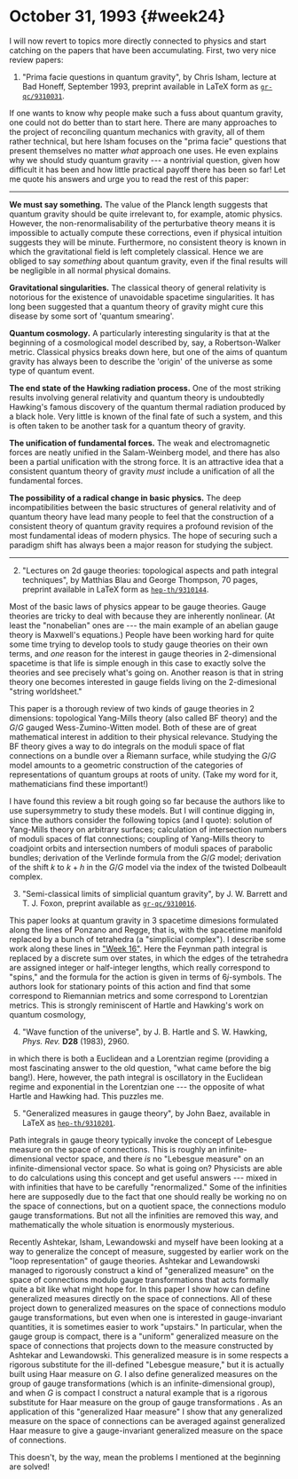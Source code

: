 # October 31, 1993 {#week24}

I will now revert to topics more directly connected to physics and start
catching on the papers that have been accumulating. First, two very nice
review papers:

1) "Prima facie questions in quantum gravity", by Chris Isham, lecture at
Bad Honeff, September 1993, preprint available in LaTeX form as
[`gr-qc/9310031`](http://xxx.lanl.gov/abs/gr-qc/9310031).

If one wants to know why people make such a fuss about quantum gravity,
one could not do better than to start here. There are many approaches to
the project of reconciling quantum mechanics with gravity, all of them
rather technical, but here Isham focuses on the "prima facie"
questions that present themselves no matter *what* approach one uses. He
even explains why we should study quantum gravity --- a nontrivial
question, given how difficult it has been and how little practical
payoff there has been so far! Let me quote his answers and urge you to
read the rest of this paper:

------------------------------------------------------------------------

**We must say something.** The value of the Planck length suggests that
quantum gravity should be quite irrelevant to, for example, atomic
physics. However, the non-renormalisability of the perturbative theory
means it is impossible to actually compute these corrections, even if
physical intuition suggests they will be minute. Furthermore, no
consistent theory is known in which the gravitational field is left
completely classical. Hence we are obliged to say *something* about
quantum gravity, even if the final results will be negligible in all
normal physical domains.

**Gravitational singularities.** The classical theory of general
relativity is notorious for the existence of unavoidable spacetime
singularities. It has long been suggested that a quantum theory of
gravity might cure this disease by some sort of 'quantum smearing'.

**Quantum cosmology.** A particularly interesting singularity is that at
the beginning of a cosmological model described by, say, a
Robertson-Walker metric. Classical physics breaks down here, but one of
the aims of quantum gravity has always been to describe the 'origin'
of the universe as some type of quantum event.

**The end state of the Hawking radiation process.** One of the most
striking results involving general relativity and quantum theory is
undoubtedly Hawking's famous discovery of the quantum thermal radiation
produced by a black hole. Very little is known of the final fate of such
a system, and this is often taken to be another task for a quantum
theory of gravity.

**The unification of fundamental forces.** The weak and electromagnetic
forces are neatly unified in the Salam-Weinberg model, and there has
also been a partial unification with the strong force. It is an
attractive idea that a consistent quantum theory of gravity *must*
include a unification of all the fundamental forces.

**The possibility of a radical change in basic physics.** The deep
incompatibilities between the basic structures of general relativity and
of quantum theory have lead many people to feel that the construction of
a consistent theory of quantum gravity requires a profound revision of
the most fundamental ideas of modern physics. The hope of securing such
a paradigm shift has always been a major reason for studying the
subject.

------------------------------------------------------------------------

2) "Lectures on 2d gauge theories: topological aspects and path integral
techniques", by Matthias Blau and George Thompson, 70 pages, preprint
available in LaTeX form as
[`hep-th/9310144`](http://xxx.lanl.gov/abs/hep-th/9310144).

Most of the basic laws of physics appear to be gauge theories. Gauge
theories are tricky to deal with because they are inherently nonlinear.
(At least the "nonabelian" ones are --- the main example of an abelian
gauge theory is Maxwell's equations.) People have been working hard for
quite some time trying to develop tools to study gauge theories on their
own terms, and *one* reason for the interest in gauge theories in
2-dimensional spacetime is that life is simple enough in this case to
exactly solve the theories and see precisely what's going on. Another
reason is that in string theory one becomes interested in gauge fields
living on the 2-dimesional "string worldsheet."

This paper is a thorough review of two kinds of gauge theories in 2
dimensions: topological Yang-Mills theory (also called BF theory) and
the $G/G$ gauged Wess-Zumino-Witten model. Both of these are of great
mathematical interest in addition to their physical relevance. Studying
the BF theory gives a way to do integrals on the moduli space of flat
connections on a bundle over a Riemann surface, while studying the $G/G$
model amounts to a geometric construction of the categories of
representations of quantum groups at roots of unity. (Take my word for
it, mathematicians find these important!)

I have found this review a bit rough going so far because the authors
like to use supersymmetry to study these models. But I will continue
digging in, since the authors consider the following topics (and I
quote): solution of Yang-Mills theory on arbitrary surfaces; calculation
of intersection numbers of moduli spaces of flat connections; coupling
of Yang-Mills theory to coadjoint orbits and intersection numbers of
moduli spaces of parabolic bundles; derivation of the Verlinde formula
from the $G/G$ model; derivation of the shift $k$ to $k+h$ in the $G/G$ model
via the index of the twisted Dolbeault complex.

3) "Semi-classical limits of simplicial quantum gravity", by J. W.
Barrett and T. J. Foxon, preprint available as
[`gr-qc/9310016`](http://xxx.lanl.gov/abs/gr-qc/9310016).

This paper looks at quantum gravity in 3 spacetime dimesions formulated
along the lines of Ponzano and Regge, that is, with the spacetime
manifold replaced by a bunch of tetrahedra (a "simplicial complex"). I
describe some work along these lines in ["Week 16"](#week16). Here
the Feynman path integral is replaced by a discrete sum over states, in
which the edges of the tetrahedra are assigned integer or half-integer
lengths, which really correspond to "spins," and the formula for the
action is given in terms of $6j$-symbols. The authors look for stationary
points of this action and find that some correspond to Riemannian
metrics and some correspond to Lorentzian metrics. This is strongly
reminiscent of Hartle and Hawking's work on quantum cosmology,

4) "Wave function of the universe", by J. B. Hartle and S. W. Hawking,
_Phys. Rev._ **D28** (1983), 2960.

in which there is both a Euclidean and a Lorentzian regime (providing a
most fascinating answer to the old question, "what came before the big
bang!). Here, however, the path integral is oscillatory in the Euclidean
regime and exponential in the Lorentzian one --- the opposite of what
Hartle and Hawking had. This puzzles me.

5) "Generalized measures in gauge theory", by John Baez, available in
LaTeX as [`hep-th/9310201`](http://xxx.lanl.gov/abs/hep-th/9310201).

Path integrals in gauge theory typically invoke the concept of Lebesgue
measure on the space of connections. This is roughly an
infinite-dimensional vector space, and there *is* no "Lebesgue
measure" on an infinite-dimensional vector space. So what is going
on? Physicists are able to do calculations using this concept and get
useful answers --- mixed in with infinities that have to be carefully
"renormalized." Some of the infinities here are supposedly due to
the fact that one should really be working no on the space of
connections, but on a quotient space, the connections modulo gauge
transformations. But not all the infinities are removed this way, and
mathematically the whole situation is enormously mysterious.

Recently Ashtekar, Isham, Lewandowski and myself have been looking at a
way to generalize the concept of measure, suggested by earlier work on
the "loop representation" of gauge theories. Ashtekar and
Lewandowski managed to rigorously construct a kind of "generalized
measure" on the space of connections modulo gauge transformations
that acts formally quite a bit like what might hope for. In this paper I
show how can define generalized measures directly on the space of
connections. All of these project down to generalized measures on the
space of connections modulo gauge transformations, but even when one is
interested in gauge-invariant quantities, it is sometimes easier to work
"upstairs." In particular, when the gauge group is compact, there
is a "uniform" generalized measure on the space of connections
that projects down to the measure constructed by Ashtekar and
Lewandowski. This generalized measure is in some respects a rigorous
substitute for the ill-defined "Lebesgue measure," but it is
actually built using Haar measure on $G$. I also define generalized
measures on the group of gauge transformations (which is an
infinite-dimensional group), and when $G$ is compact I construct a natural
example that is a rigorous substitute for Haar measure on the group of
gauge transformations . As an application of this "generalized Haar
measure" I show that any generalized measure on the space of
connections can be averaged against generalized Haar measure to give a
gauge-invariant generalized measure on the space of connections.

This doesn't, by the way, mean the problems I mentioned at the
beginning are solved!
